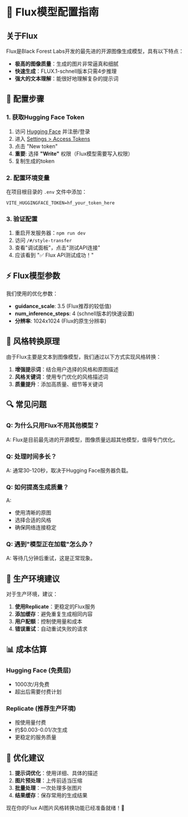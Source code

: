 # 🚀 Flux模型配置指南

## 关于Flux

Flux是Black Forest Labs开发的最先进的开源图像生成模型，具有以下特点：
- **极高的图像质量**：生成的图片非常逼真和细腻
- **快速生成**：FLUX.1-schnell版本只需4步推理
- **强大的文本理解**：能很好地理解复杂的提示词

## 🔧 配置步骤

### 1. 获取Hugging Face Token

1. 访问 [Hugging Face](https://huggingface.co/) 并注册/登录
2. 进入 [Settings > Access Tokens](https://huggingface.co/settings/tokens)
3. 点击 "New token"
4. **重要**: 选择 **"Write"** 权限（Flux模型需要写入权限）
5. 复制生成的token

### 2. 配置环境变量

在项目根目录的 `.env` 文件中添加：
```env
VITE_HUGGINGFACE_TOKEN=hf_your_token_here
```

### 3. 验证配置

1. 重启开发服务器：`npm run dev`
2. 访问 `/#/style-transfer`
3. 查看"调试面板"，点击"测试API连接"
4. 应该看到 "✅ Flux API测试成功！"

## ⚡ Flux模型参数

我们使用的优化参数：
- **guidance_scale**: 3.5 (Flux推荐的较低值)
- **num_inference_steps**: 4 (schnell版本的快速设置)
- **分辨率**: 1024x1024 (Flux的原生分辨率)

## 🎨 风格转换原理

由于Flux主要是文本到图像模型，我们通过以下方式实现风格转换：
1. **增强提示词**：结合用户选择的风格和原图描述
2. **风格关键词**：使用专门优化的风格描述词
3. **质量提升**：添加高质量、细节等关键词

## 🔍 常见问题

### Q: 为什么只用Flux不用其他模型？
A: Flux是目前最先进的开源模型，图像质量远超其他模型，值得专门优化。

### Q: 处理时间多长？
A: 通常30-120秒，取决于Hugging Face服务器负载。

### Q: 如何提高生成质量？
A: 
- 使用清晰的原图
- 选择合适的风格
- 确保网络连接稳定

### Q: 遇到"模型正在加载"怎么办？
A: 等待几分钟后重试，这是正常现象。

## 🚀 生产环境建议

对于生产环境，建议：
1. **使用Replicate**：更稳定的Flux服务
2. **添加缓存**：避免重复生成相同内容
3. **用户配额**：控制使用量和成本
4. **错误重试**：自动重试失败的请求

## 📊 成本估算

### Hugging Face (免费层)
- 1000次/月免费
- 超出后需要付费计划

### Replicate (推荐生产环境)
- 按使用量付费
- 约$0.003-0.01/次生成
- 更稳定的服务质量

## 🎯 优化建议

1. **提示词优化**：使用详细、具体的描述
2. **图片预处理**：上传前适当压缩
3. **批量处理**：一次处理多张图片
4. **结果缓存**：保存常用的生成结果

现在你的Flux AI图片风格转换功能已经准备就绪！🎉